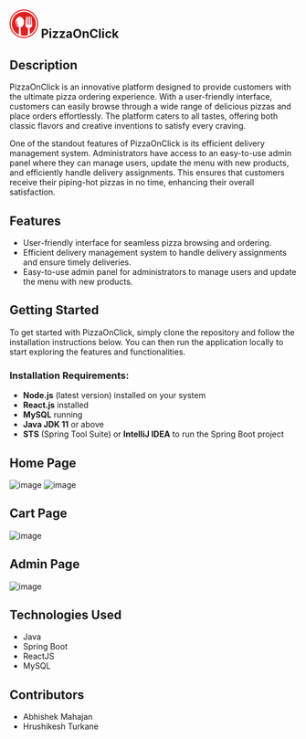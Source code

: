 ## <img src="front-end/src/assests/images/res-logo.png" alt="PizzaOnClick Logo" width="50" height="50"> PizzaOnClick 

## Description

PizzaOnClick is an innovative platform designed to provide customers with the ultimate pizza ordering experience. With a user-friendly interface, customers can easily browse through a wide range of delicious pizzas and place orders effortlessly. The platform caters to all tastes, offering both classic flavors and creative inventions to satisfy every craving.

One of the standout features of PizzaOnClick is its efficient delivery management system. Administrators have access to an easy-to-use admin panel where they can manage users, update the menu with new products, and efficiently handle delivery assignments. This ensures that customers receive their piping-hot pizzas in no time, enhancing their overall satisfaction.

## Features

- User-friendly interface for seamless pizza browsing and ordering.
- Efficient delivery management system to handle delivery assignments and ensure timely deliveries.
- Easy-to-use admin panel for administrators to manage users and update the menu with new products.

## Getting Started

To get started with PizzaOnClick, simply clone the repository and follow the installation instructions below. You can then run the application locally to start exploring the features and functionalities.

### Installation Requirements:
- **Node.js** (latest version) installed on your system
- **React.js** installed
- **MySQL** running
- **Java JDK 11** or above
- **STS** (Spring Tool Suite) or **IntelliJ IDEA** to run the Spring Boot project
  
## Home Page
![image](https://github.com/Venom0011/PizzaOnClick/assets/87688288/7ca4a312-00f3-4b2a-8bc3-fbb771563236)
![image](https://github.com/Venom0011/PizzaOnClick/assets/87688288/fc426326-6bf7-483c-b69c-14960f7e9965)

## Cart Page
![image](https://github.com/Venom0011/PizzaOnClick/assets/87688288/3f8bd604-cab3-4866-b477-42b716289f57)

## Admin Page
![image](https://github.com/Venom0011/PizzaOnClick/assets/87688288/dfa65132-599d-4e58-916b-ad76238a23ad)


## Technologies Used

- Java
- Spring Boot
- ReactJS
- MySQL

## Contributors

- Abhishek Mahajan
- Hrushikesh Turkane


